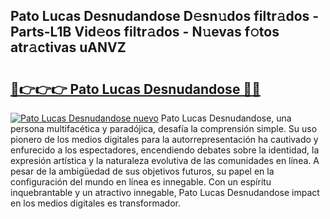 ## Pato Lucas Desnudandose D𝚎sn𝚞dos filtr𝚊dos - Parts-L1B Vid𝚎os filtr𝚊dos - N𝚞evas f𝚘tos atr𝚊ctivas uANVZ

# <h2><a href="http://mb1n7n.tromn.icu/?c=Pato+Lucas+Desnudandose">🔗👉👉👉 Pato Lucas Desnudandose 🔗🔗</a></h2>

[![Pato Lucas Desnudandose nuevo](https://i.imgur.com/pEAQMta.gif)](http://mb1n7n.tromn.icu/?c=Pato+Lucas+Desnudandose)
Pato Lucas Desnudandose, una persona multifacética y paradójica, desafía la comprensión simple. Su uso pionero de los medios digitales para la autorrepresentación ha cautivado y enfurecido a los espectadores, encendiendo debates sobre la identidad, la expresión artística y la naturaleza evolutiva de las comunidades en línea. A pesar de la ambigüedad de sus objetivos futuros, su papel en la configuración del mundo en línea es innegable. Con un espíritu inquebrantable y un atractivo innegable, Pato Lucas Desnudandose impact en los medios digitales es transformador.
